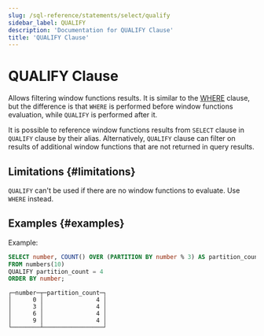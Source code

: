 ```yaml
---
slug: /sql-reference/statements/select/qualify
sidebar_label: QUALIFY
description: 'Documentation for QUALIFY Clause'
title: 'QUALIFY Clause'
---
```


# QUALIFY Clause

Allows filtering window functions results. It is similar to the [WHERE](../../../sql-reference/statements/select/where.md) clause, but the difference is that `WHERE` is performed before window functions evaluation, while `QUALIFY` is performed after it.

It is possible to reference window functions results from `SELECT` clause in `QUALIFY` clause by their alias. Alternatively, `QUALIFY` clause can filter on results of additional window functions that are not returned in query results.

## Limitations {#limitations}

`QUALIFY` can't be used if there are no window functions to evaluate. Use `WHERE` instead.

## Examples {#examples}

Example:

``` sql
SELECT number, COUNT() OVER (PARTITION BY number % 3) AS partition_count
FROM numbers(10)
QUALIFY partition_count = 4
ORDER BY number;
```

``` text
┌─number─┬─partition_count─┐
│      0 │               4 │
│      3 │               4 │
│      6 │               4 │
│      9 │               4 │
└────────┴─────────────────┘
```
